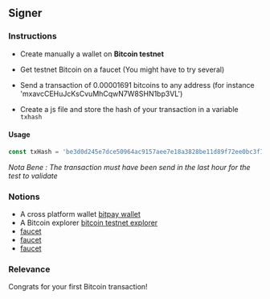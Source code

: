 ## Signer 

### Instructions

- Create manually a wallet on **Bitcoin testnet**

- Get testnet Bitcoin on a faucet (You might have to try several)

- Send a transaction of 0.00001691 bitcoins to any address (for instance 'mxavcCEHuJcKsCvuMhCqwN7W8SHN1bp3VL')
  
- Create a js file and store the hash of your transaction in a variable `txhash`

#### Usage

```js
const txHash = 'be3d0d245e7dce50964ac9157aee7e18a3828be11d89f72ee0bc3f76b526e5bb'
```

*Nota Bene : The transaction must have been send in the last hour for the test to validate*

### Notions

- A cross platform wallet [bitpay wallet](https://bitpay.com/wallet/)
- A Bitcoin explorer [bitcoin testnet explorer](https://blockstream.info/testnet/)
- [faucet](https://kuttler.eu/en/bitcoin/btc/faucet/)
- [faucet](https://bitcoinfaucet.uo1.net/)
- [faucet](https://testnet-faucet.com/btc-testnet/)

### Relevance

Congrats for your first Bitcoin transaction!
